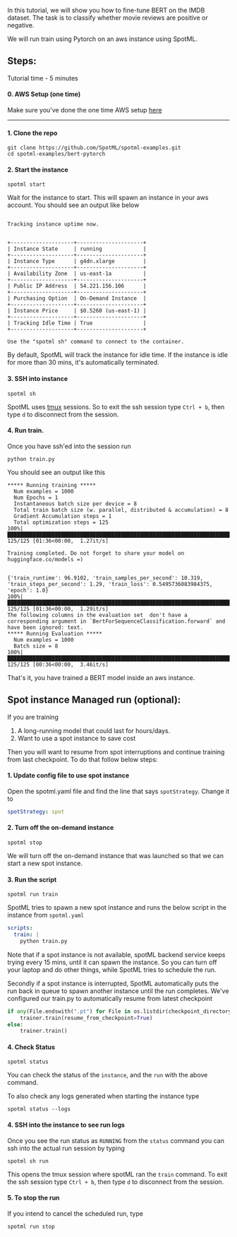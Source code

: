In this tutorial, we will show you how to fine-tune BERT on the IMDB dataset. The task is to classify whether movie reviews are positive or negative.

We will run train using Pytorch on an aws instance using SpotML.

## Steps:
Tutorial time - 5 minutes

#### 0. AWS Setup (one time)

Make sure you've done the one time AWS setup [here](https://docs.spotml.io/aws-setup)

----------

#### 1. Clone the repo
```
git clone https://github.com/SpotML/spotml-examples.git 
cd spotml-examples/bert-pytorch
```

#### 2. Start the instance
```
spotml start
```
Wait for the instance to start. This will spawn an instance in your aws account. You should see an output like below

```

Tracking instance uptime now.


+--------------------+---------------------+
| Instance State     | running             |
+--------------------+---------------------+
| Instance Type      | g4dn.xlarge         |
+--------------------+---------------------+
| Availability Zone  | us-east-1a          |
+--------------------+---------------------+
| Public IP Address  | 54.221.156.106      |
+--------------------+---------------------+
| Purchasing Option  | On-Demand Instance  |
+--------------------+---------------------+
| Instance Price     | $0.5260 (us-east-1) |
+--------------------+---------------------+
| Tracking Idle Time | True                |
+--------------------+---------------------+

Use the "spotml sh" command to connect to the container.
```

By default, SpotML will track the instance for idle time. If the instance is idle for more than 30 mins, it's automatically terminated.
#### 3. SSH into instance
```
spotml sh
```
SpotML uses [tmux](https://github.com/tmux/tmux/wiki) sessions.
So to exit the ssh session type `Ctrl + b`, then type `d` to disconnect from the session.


#### 4. Run train.
Once you have ssh'ed into the session run  
```
python train.py
```

You should see an output like this 
```angular2html
***** Running training *****
  Num examples = 1000
  Num Epochs = 1
  Instantaneous batch size per device = 8
  Total train batch size (w. parallel, distributed & accumulation) = 8
  Gradient Accumulation steps = 1
  Total optimization steps = 125
100%|███████████████████████████████████████████████████████████████████████████████████████████████████████████████| 125/125 [01:36<00:00,  1.27it/s]

Training completed. Do not forget to share your model on huggingface.co/models =)


{'train_runtime': 96.9102, 'train_samples_per_second': 10.319, 'train_steps_per_second': 1.29, 'train_loss': 0.5495736083984375, 'epoch': 1.0}        
100%|███████████████████████████████████████████████████████████████████████████████████████████████████████████████| 125/125 [01:36<00:00,  1.29it/s]
The following columns in the evaluation set  don't have a corresponding argument in `BertForSequenceClassification.forward` and have been ignored: text.
***** Running Evaluation *****
  Num examples = 1000
  Batch size = 8
100%|███████████████████████████████████████████████████████████████████████████████████████████████████████████████| 125/125 [00:36<00:00,  3.46it/s]
```
That's it, you have trained a BERT model inside an aws instance.


## Spot instance Managed run (optional):

If you are training 
1. A long-running model that could last for hours/days.
2. Want to use a spot instance to save cost

Then you will want to resume from spot interruptions and continue training from last checkpoint. To do that follow below steps:

#### 1. Update config file to use spot instance
Open the spotml.yaml file and find the line that says `spotStrategy`. 
Change it to 
```yaml
spotStrategy: spot
```

#### 2. Turn off the on-demand instance
```
spotml stop
```
We will turn off the on-demand instance that was launched so that we can start a new spot instance.

#### 3. Run the script
```
spotml run train
```
SpotML tries to spawn a new spot instance and runs the below script in the instance from `spotml.yaml`
```yaml
scripts:
  train: |
    python train.py
```

Note that if a spot instance is not available, spotML backend service keeps 
trying every 15 mins, until it can spawn the instance.
So you can turn off your laptop and do other things, while SpotML tries to 
schedule the run. 

Secondly if a spot instance is interrupted, SpotML automatically puts the run back in queue to spawn another 
instance until the run completes. We've configured our train.py to 
automatically resume from latest checkpoint
```python
if any(File.endswith(".pt") for File in os.listdir(checkpoint_directory)):
    trainer.train(resume_from_checkpoint=True)
else:
    trainer.train()
```

#### 4. Check Status
```
spotml status
```
You can check the status of the `instance`, and the `run` with the above command.

To also check any logs generated when starting the instance type  
```angular2html
spotml status --logs
```

#### 4. SSH into the instance to see run logs

Once you see the run status as `RUNNING` from the `status` command you can ssh into the actual run session by typing
```angular2html
spotml sh run
```
This opens the tmux session where spotML ran the `train` command.
To exit the ssh session type `Ctrl + b`, then type `d` to disconnect from the session.
#### 5. To stop the run

If you intend to cancel the scheduled run, type 
```
spotml run stop
```